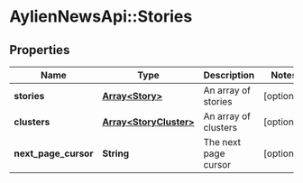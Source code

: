 # AylienNewsApi::Stories

## Properties
Name | Type | Description | Notes
------------ | ------------- | ------------- | -------------
**stories** | [**Array&lt;Story&gt;**](Story.md) | An array of stories | [optional] 
**clusters** | [**Array&lt;StoryCluster&gt;**](StoryCluster.md) | An array of clusters | [optional] 
**next_page_cursor** | **String** | The next page cursor | [optional] 


